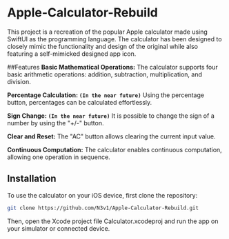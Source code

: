 # Apple-Calculator-Rebuild
This project is a recreation of the popular Apple calculator made using SwiftUI as the programming language. The calculator has been designed to closely mimic the functionality and design of the original while also featuring a self-mimicked designed app icon.

##Features
**Basic Mathematical Operations:** The calculator supports four basic arithmetic operations: addition, subtraction, multiplication, and division.

**Percentage Calculation: `(In the near future)`** Using the percentage button, percentages can be calculated effortlessly.

**Sign Change: `(In the near future)`** It is possible to change the sign of a number by using the "+/-" button.

**Clear and Reset:** The "AC" button allows clearing the current input value.

**Continuous Computation:** The calculator enables continuous computation, allowing one operation in sequence. 

## Installation
To use the calculator on your iOS device, first clone the repository:
```bash
git clone https://github.com/N3v1/Apple-Calculator-Rebuild.git
```
Then, open the Xcode project file Calculator.xcodeproj and run the app on your simulator or connected device.
